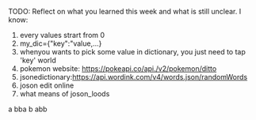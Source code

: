 TODO: Reflect on what you learned this week and what is still unclear.
I know:
1. every values strart from 0
2. my_dic={"key":"value,...}
3. whenyou wants to pick some value in dictionary, you just need to tap 'key' world
4. pokemon website: https://pokeapi.co/api./v2/pokemon/ditto
5. jsonedictionary:https://api.wordink.com/v4/words.json/randomWords
6. joson edit online
7. what means of joson_loods

a bba
b abb